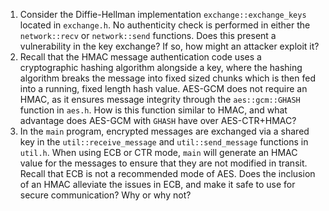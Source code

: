 
1. Consider the Diffie-Hellman implementation `exchange::exchange_keys` located in `exchange.h`. No authenticity check is performed in either the `network::recv` or `network::send` functions. Does this present a vulnerability in the key exchange? If so, how might an attacker exploit it?
2. Recall that the HMAC message authentication code uses a cryptographic hashing algorithm alongside a key, where the hashing algorithm breaks the message into fixed sized chunks which is then fed into a running, fixed length hash value. AES-GCM does not require an HMAC, as it ensures message integrity through the `aes::gcm::GHASH` function in `aes.h`. How is this function similar to HMAC, and what advantage does AES-GCM with `GHASH` have over AES-CTR+HMAC?
3. In the `main` program, encrypted messages are exchanged via a shared key in the `util::receive_message` and `util::send_message` functions in `util.h`. When using ECB or CTR mode, `main` will generate an HMAC value for the messages to ensure that they are not modified in transit. Recall that ECB is not a recommended mode of AES. Does the inclusion of an HMAC alleviate the issues in ECB, and make it safe to use for secure communication? Why or why not?